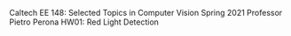 Caltech EE 148: Selected Topics in Computer Vision
Spring 2021
Professor Pietro Perona
HW01: Red Light Detection

